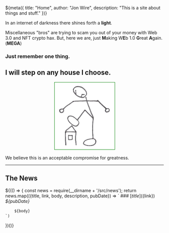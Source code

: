 ${meta({
	title: "Home",
	author: "Jon Wire",
	description: "This is a site about things and stuff."
})}

In an internet of darkness there shines forth a **light**.

Miscellaneous "bros" are trying to scam you out of your money with Web 3.0 and NFT crypto hax. But, here we are, just **M**aking W**E**b 1.0 **G**reat **A**gain. (**MEGA**)

### Just remember one thing.

## I will step on any house I choose.

<p style='text-align: center'>
	<img
		src='/images/big_giant.png'
		alt='Angry Stickman'
		style='border: 1px solid green; background-color: white'
	/>
</p>

We believe this is an acceptable compromise for greatness.

---

## The News

${(() => {
	const news = require(__dirname + '/src/news');
	return news.map(({title, link, body, description, pubDate}) => `
		### [${title}](${link})
		*${pubDate}*

		${body}
	`)
})()}